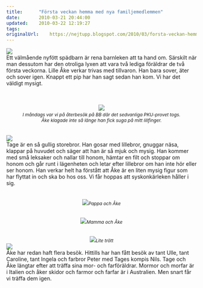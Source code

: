 ```yaml
---
title:		"Första veckan hemma med nya familjemedlemmen"
date:		2010-03-21 20:44:00
updated:	2010-03-22 12:19:27
tags: 	
originalUrl:	https://nejtupp.blogspot.com/2010/03/forsta-veckan-hemma-med-nya.html
---
```


<img src="../../../../img/F%C3%B6rsta+veckan-_MG_0730.jpg"><br>Ett välmående nyfött spädbarn är rena barnleken att ta hand om. Särskilt när man dessutom har den otroliga lyxen att vara två lediga föräldrar de två första veckorna. Lille Åke verkar trivas med tillvaron. Han bara sover, äter och sover igen. Knappt ett pip har han sagt sedan han kom. Vi har det väldigt mysigt.<br><br><br><div style="text-align: center;"><img src="../../../../img/%C3%85terbes%C3%B6k+p%C3%A5+S%C3%96S-_MG_0715-blurred.jpg"><span style="font-size:85%;"><span style="font-style: italic;"><br>I måndags var vi på återbesök på BB där det sedvanliga PKU-provet togs.<br>Åke klagade inte så länge han fick suga på mitt lillfinger.<br><br></span></span></div><br><img src="../../../../img/F%C3%B6rsta+veckan-_MG_0423.jpg"><br>Tage är en så gullig storebror. Han gosar med lillebror, gnuggar näsa, klappar på huvudet och säger att han är så mjuk och mysig. Han kommer med små leksaker och nallar till honom, hämtar en filt och stoppar om honom och går runt i lägenheten och letar efter lillebror om han inte hör eller ser honom. Han verkar helt ha förstått att Åke är en liten mysig figur som har flyttat in och ska bo hos oss. Vi får hoppas att syskonkärleken håller i sig.<br><br><br><div style="text-align: center;"><img src="../../../../img/F%C3%B6rsta+veckan-_MG_0756.jpg"><span style="font-size:85%;"><span style="font-style: italic;">Pappa och Åke<br><br><br></span></span><div style="text-align: center;"><img src="../../../../img/F%C3%B6rsta+veckan-_MG_0481.jpg"><span style="font-size:85%;"><span style="font-style: italic;">Mamma och Åke<br><br><br></span></span></div></div><div style="text-align: center;"><img src="../../../../img/F%C3%B6rsta+veckan-_MG_0735.jpg"><span style="font-size:85%;"><span style="font-style: italic;">Lite trött</span><br></span></div><img src="../../../../img/F%C3%B6rsta+veckan-_MG_0517.jpg"><br>Åke har redan haft flera besök. Hittills har han fått besök av tant Ulle, tant Caroline, tant Ingela och farbror Peter med Tages kompis Nils. Tage och Åke längtar efter att träffa sina mor- och farföräldrar. Mormor och morfar är i Italien och åker skidor och farmor och farfar är i Australien. Men snart får vi träffa dem igen.
<!-- no comments on this post -->